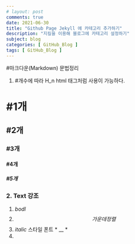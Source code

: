 ```yaml
---
# layout: post
comments: true
date: 2021-06-30
title: "Github Page Jekyll 에 카테고리 추가하기"
description: "지킬을 이용해 블로그에 카테고리 설정하기"
subject: blog
categories: [ GitHub_Blog ]
tags: [ GitHub_Blog ]
---
```


<!-- Second Test Commit -->
#마크다운(Markdown) 문법정리

1. #개수에 따라 H_n html 태그처럼 사용이 가능하다.
# #1개
## #2개
### #3개
#### #4개
##### #5개

### 2. Text 강조
   1) *bodl*
   2) $$ 가운데 정렬  $$
   3) *italic* 스타일 폰트  * __ *
   4) 